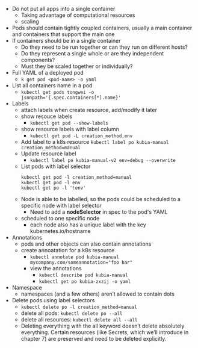 * Do not put all apps into a single container
  * Taking advantage of computational resources
  * scaling
* Pods should contain tightly coupled containers, usually a main container and containers that support the main one
* If containers should be in a single container
  * Do they need to be run together or can they run on different hosts?
  * Do they represent a single whole or are they independent components?
  * Must they be scaled together or individually?
* Full YAML of a deployed pod
  * `k get pod <pod-name> -o yaml`
* List all containers name in a pod
  * `kubectl get pods tongwei -o jsonpath='{.spec.containers[*].name}'`
* Labels
  * attach labels when create resource, add/modify it later
  * show resouce labels
    * `kubectl get pod --show-labels`
  * show resource labels with label column
    * `kubectl get pod -L creation_method,env`
  * Add label to a k8s resource
    `kubectl label po kubia-manual creation_method=manual`
  * Update resource label
    * `kubectl label po kubia-manual-v2 env=debug --overwrite`
  * List pods with label selector
    ```
    kubectl get pod -l creation_method=manual
    kubectl get pod -l env
    kubectl get po -l '!env'
    ```
  * Node is able to be labelled, so the pods could be scheduled to a specific node with label selector
    * Need to add a **nodeSelector** in spec to the pod's YAML
  * scheduled to one specific node
    * each node also has a unique label with the key kubernetes.io/hostname
* Annotations
  * pods and other objects can also contain annotations
  * create annoatation for a k8s resource
    * `kubectl annotate pod kubia-manual mycompany.com/someannotation="foo bar"`
    * view the annotations
      * `kubectl describe pod kubia-manual`
      * `kubectl get po kubia-zxzij -o yaml`
* Namespace
  * namespaces (and a few others) aren’t allowed to contain dots
* Delete pods using label selectors
  * `kubectl delete po -l creation_method=manual`
  * delete all pods: `kubectl delete po --all`
  * delete all resources: `kubectl delete all --all`
  * Deleting everything with the all keyword doesn’t delete absolutely everything. Certain resources (like Secrets, which we’ll introduce in chapter 7) are preserved and need to be deleted explicitly.
